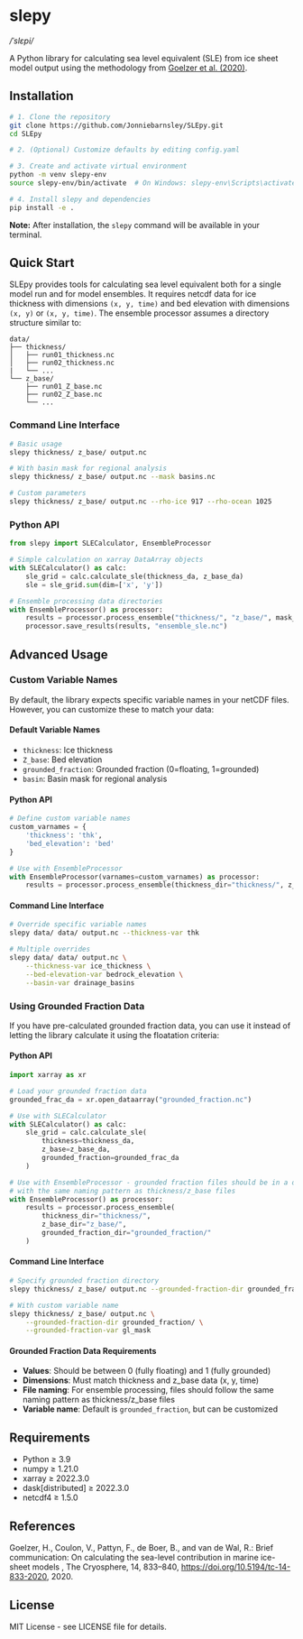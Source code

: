 # slepy

*/ˈslɛpi/*

A Python library for calculating sea level equivalent (SLE) from ice sheet model output using the methodology from [Goelzer et al. (2020)](https://doi.org/10.5194/tc-14-833-2020).

## Installation

```bash
# 1. Clone the repository
git clone https://github.com/Jonniebarnsley/SLEpy.git
cd SLEpy

# 2. (Optional) Customize defaults by editing config.yaml

# 3. Create and activate virtual environment
python -m venv slepy-env
source slepy-env/bin/activate  # On Windows: slepy-env\Scripts\activate

# 4. Install slepy and dependencies
pip install -e .
```

**Note:** After installation, the `slepy` command will be available in your terminal.

## Quick Start

SLEpy provides tools for calculating sea level equivalent both for a single model run and for model ensembles. It requires netcdf data for ice thickness with dimensions `(x, y, time)` and bed elevation with dimensions `(x, y)` or `(x, y, time)`. The ensemble processor assumes a directory structure similar to:
```
data/
├── thickness/
│   ├── run01_thickness.nc
│   ├── run02_thickness.nc
|   └── ...
└── z_base/
    ├── run01_Z_base.nc
    ├── run02_Z_base.nc
    └── ...
```

### Command Line Interface

```bash
# Basic usage
slepy thickness/ z_base/ output.nc

# With basin mask for regional analysis
slepy thickness/ z_base/ output.nc --mask basins.nc

# Custom parameters
slepy thickness/ z_base/ output.nc --rho-ice 917 --rho-ocean 1025
```

### Python API

```python
from slepy import SLECalculator, EnsembleProcessor

# Simple calculation on xarray DataArray objects
with SLECalculator() as calc:
    sle_grid = calc.calculate_sle(thickness_da, z_base_da)
    sle = sle_grid.sum(dim=['x', 'y'])

# Ensemble processing data directories
with EnsembleProcessor() as processor:
    results = processor.process_ensemble("thickness/", "z_base/", mask_file="basins.nc")
    processor.save_results(results, "ensemble_sle.nc")
```

## Advanced Usage

### Custom Variable Names

By default, the library expects specific variable names in your netCDF files. However, you can customize these to match your data:

#### Default Variable Names
- `thickness`: Ice thickness
- `Z_base`: Bed elevation 
- `grounded_fraction`: Grounded fraction (0=floating, 1=grounded)
- `basin`: Basin mask for regional analysis

#### Python API

```python
# Define custom variable names
custom_varnames = {
    'thickness': 'thk',
    'bed_elevation': 'bed'
}

# Use with EnsembleProcessor
with EnsembleProcessor(varnames=custom_varnames) as processor:
    results = processor.process_ensemble(thickness_dir="thickness/", z_base_dir="z_base/")
```

#### Command Line Interface

```bash
# Override specific variable names
slepy data/ data/ output.nc --thickness-var thk

# Multiple overrides
slepy data/ data/ output.nc \
    --thickness-var ice_thickness \
    --bed-elevation-var bedrock_elevation \
    --basin-var drainage_basins
```

### Using Grounded Fraction Data

If you have pre-calculated grounded fraction data, you can use it instead of letting the library calculate it using the floatation criteria:

#### Python API

```python
import xarray as xr

# Load your grounded fraction data
grounded_frac_da = xr.open_dataarray("grounded_fraction.nc")

# Use with SLECalculator
with SLECalculator() as calc:
    sle_grid = calc.calculate_sle(
        thickness=thickness_da, 
        z_base=z_base_da,
        grounded_fraction=grounded_frac_da
    )

# Use with EnsembleProcessor - grounded fraction files should be in a directory
# with the same naming pattern as thickness/z_base files
with EnsembleProcessor() as processor:
    results = processor.process_ensemble(
        thickness_dir="thickness/",
        z_base_dir="z_base/", 
        grounded_fraction_dir="grounded_fraction/"
    )
```

#### Command Line Interface

```bash
# Specify grounded fraction directory
slepy thickness/ z_base/ output.nc --grounded-fraction-dir grounded_fraction/

# With custom variable name
slepy thickness/ z_base/ output.nc \
    --grounded-fraction-dir grounded_fraction/ \
    --grounded-fraction-var gl_mask
```

#### Grounded Fraction Data Requirements

- **Values**: Should be between 0 (fully floating) and 1 (fully grounded)
- **Dimensions**: Must match thickness and z_base data (x, y, time)
- **File naming**: For ensemble processing, files should follow the same naming pattern as thickness/z_base files
- **Variable name**: Default is `grounded_fraction`, but can be customized

## Requirements

- Python ≥ 3.9
- numpy ≥ 1.21.0
- xarray ≥ 2022.3.0  
- dask[distributed] ≥ 2022.3.0
- netcdf4 ≥ 1.5.0

## References

Goelzer, H., Coulon, V., Pattyn, F., de Boer, B., and van de Wal, R.: Brief communication: On calculating the sea-level contribution in marine ice-sheet models , The Cryosphere, 14, 833–840, https://doi.org/10.5194/tc-14-833-2020, 2020.

## License

MIT License - see LICENSE file for details.
